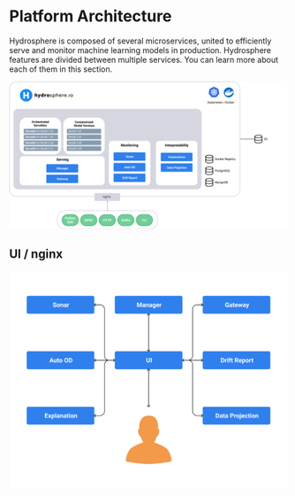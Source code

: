 # Platform Architecture

Hydrosphere is composed of several microservices, united to efficiently serve and monitor machine learning models in production. Hydrosphere features are divided between multiple services. You can learn more about each of them in this section.

![](../../.gitbook/assets/architecture%20%281%29%20%282%29.png)

## UI / nginx

![](../../.gitbook/assets/ui-service-diagram%20%281%29%20%282%29.png)

